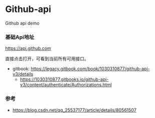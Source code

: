 # Github-api

Github api demo

### 基础Api地址

https://api.github.com

直接点击打开，可看到当前所有可用接口。

- gitbook: https://legacy.gitbook.com/book/1030310877/github-api-v3/details
  - https://1030310877.gitbooks.io/github-api-v3/content/authenticate/Authorizations.html







### 参考
- https://blog.csdn.net/qq_25537177/article/details/80561507
